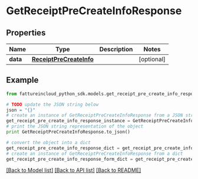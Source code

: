 # GetReceiptPreCreateInfoResponse



## Properties
Name | Type | Description | Notes
------------ | ------------- | ------------- | -------------
**data** | [**ReceiptPreCreateInfo**](ReceiptPreCreateInfo.md) |  | [optional] 

## Example

```python
from fattureincloud_python_sdk.models.get_receipt_pre_create_info_response import GetReceiptPreCreateInfoResponse

# TODO update the JSON string below
json = "{}"
# create an instance of GetReceiptPreCreateInfoResponse from a JSON string
get_receipt_pre_create_info_response_instance = GetReceiptPreCreateInfoResponse.from_json(json)
# print the JSON string representation of the object
print GetReceiptPreCreateInfoResponse.to_json()

# convert the object into a dict
get_receipt_pre_create_info_response_dict = get_receipt_pre_create_info_response_instance.to_dict()
# create an instance of GetReceiptPreCreateInfoResponse from a dict
get_receipt_pre_create_info_response_form_dict = get_receipt_pre_create_info_response.from_dict(get_receipt_pre_create_info_response_dict)
```
[[Back to Model list]](../README.md#documentation-for-models) [[Back to API list]](../README.md#documentation-for-api-endpoints) [[Back to README]](../README.md)


